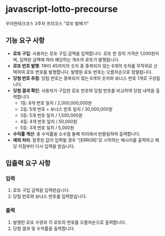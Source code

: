# javascript-lotto-precourse 
우아한테크코스 3주차 프리코스 "로또 발매기" 
## 기능 요구 사항 
- **로또 구입**: 사용자는 로또 구입 금액을 입력합니다. 로또 한 장의 가격은 1,000원이며, 입력된 금액에 따라 해당하는 개수의 로또가 발행됩니다. 
- **로또 번호 발행**: 1부터 45까지의 숫자 중 중복되지 않는 6개의 숫자를 무작위로 선택하여 로또 번호를 발행합니다. 발행된 로또 번호는 오름차순으로 정렬됩니다. 
- **당첨 번호 추첨**: 당첨 번호는 중복되지 않는 6개의 숫자와 보너스 번호 1개로 구성됩니다. 
- **당첨 결과 확인**: 사용자가 구입한 로또 번호와 당첨 번호를 비교하여 당첨 내역을 출력합니다.
    - 1등: 6개 번호 일치 / 2,000,000,000원 
    - 2등: 5개 번호 + 보너스 번호 일치 / 30,000,000원
    - 3등: 5개 번호 일치 / 1,500,000원 
    - 4등: 4개 번호 일치 / 50,000원 
    - 5등: 3개 번호 일치 / 5,000원 
- **수익률 계산**: 총 수익률을 소수점 둘째 자리에서 반올림하여 출력합니다. 
- **예외 처리**: 잘못된 값이 입력될 경우 "[ERROR]"로 시작하는 메시지를 출력하고 해당 지점부터 다시 입력을 받습니다. 

## 입출력 요구 사항 
 ### 입력
1. 로또 구입 금액을 입력받습니다. 
2. 당첨 번호와 보너스 번호를 입력받습니다. 

### 출력
1. 발행된 로또 수량과 각 로또의 번호를 오름차순으로 출력합니다. 
2. 당첨 결과 및 수익률을 출력합니다.